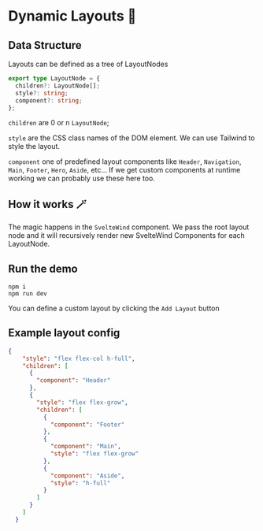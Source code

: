 # Dynamic Layouts 📰

## Data Structure
Layouts can be defined as a tree of LayoutNodes

```ts
export type LayoutNode = {
  children?: LayoutNode[];
  style?: string;
  component?: string;
};
```

`children` are 0 or n `LayoutNode`;

`style` are the CSS class names of the DOM element. We can use Tailwind to style the layout.

`component` one of predefined layout components like `Header`, `Navigation`, `Main`, `Footer`, `Hero`, `Aside`, etc... If we get custom components at runtime working we can probably use these here too.


## How it works 🪄
The magic happens in the `SvelteWind` component.
We pass the root layout node and it will recursively render new SvelteWind Components for each LayoutNode.

## Run the demo
```
npm i
npm run dev
```

You can define a custom layout by clicking the `Add Layout` button


## Example layout config
```json
{
    "style": "flex flex-col h-full",
    "children": [
      {
        "component": "Header"
      },
      {
        "style": "flex flex-grow",
        "children": [
          {
            "component": "Footer"
          },
          {
            "component": "Main",
            "style": "flex flex-grow"
          },
          {
            "component": "Aside",
            "style": "h-full"
          }
        ]
      }
    ]
  }
  ```
